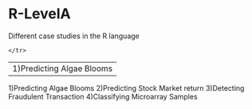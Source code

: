 # R-LevelA
Different case studies in the R language

<table>
    <tr>
        <td>1)Predicting Algae Blooms</td>
      
    </tr>
</table>









1)Predicting Algae Blooms
2)Predicting Stock Market return
3)Detecting Fraudulent Transaction
4)Classifying Microarray Samples



